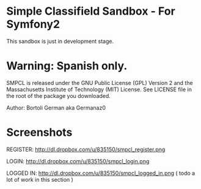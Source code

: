Simple Classifield Sandbox - For Symfony2
========================

This sandbox is just in development stage.

Warning: Spanish only.
====

SMPCL is released under the GNU Public License (GPL) Version 2 and the 
Massachusetts Institute of Technology (MIT) License. See LICENSE file 
in the root of the package you downloaded.

Author: Bortoli German aka Germanaz0

Screenshots
===

REGISTER: http://dl.dropbox.com/u/835150/smpcl_register.png

LOGIN: http://dl.dropbox.com/u/835150/smpcl_login.png

LOGGED IN: http://dl.dropbox.com/u/835150/smpcl_logged_in.png ( todo a lot of work in this section )
